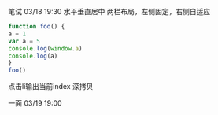 笔试 03/18 19:30
水平垂直居中
两栏布局，左侧固定，右侧自适应
```js
function foo() {
a = 1
var a = 5
console.log(window.a)
console.log(a)
}
foo()
```
点击li输出当前index
深拷贝

一面 03/19 19:00
